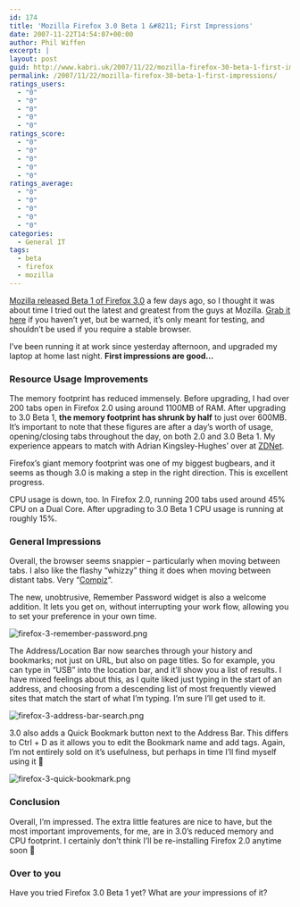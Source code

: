 ```yaml
---
id: 174
title: 'Mozilla Firefox 3.0 Beta 1 &#8211; First Impressions'
date: 2007-11-22T14:54:07+00:00
author: Phil Wiffen
excerpt: |
layout: post
guid: http://www.kabri.uk/2007/11/22/mozilla-firefox-30-beta-1-first-impressions/
permalink: /2007/11/22/mozilla-firefox-30-beta-1-first-impressions/
ratings_users:
  - "0"
  - "0"
  - "0"
  - "0"
  - "0"
ratings_score:
  - "0"
  - "0"
  - "0"
  - "0"
  - "0"
ratings_average:
  - "0"
  - "0"
  - "0"
  - "0"
  - "0"
categories:
  - General IT
tags:
  - beta
  - firefox
  - mozilla
---
```

[Mozilla released Beta 1 of Firefox 3.0](http://developer.mozilla.org/devnews/index.php/2007/11/19/firefox-3-beta-1-now-available-for-download/) a few days ago, so I thought it was about time I tried out the latest and greatest from the guys at Mozilla. [Grab it here](http://www.mozilla.com/en-US/firefox/all-beta.html) if you haven&#8217;t yet, but be warned, it&#8217;s only meant for testing, and shouldn&#8217;t be used if you require a stable browser.

I&#8217;ve been running it at work since yesterday afternoon, and upgraded my laptop at home last night. **First impressions are good&#8230;** 

### Resource Usage Improvements

The memory footprint has reduced immensely. Before upgrading, I had over 200 tabs open in Firefox 2.0 using around 1100MB of RAM. After upgrading to 3.0 Beta 1, **the memory footprint has shrunk by half** to just over 600MB. It&#8217;s important to note that these figures are after a day&#8217;s worth of usage, opening/closing tabs throughout the day, on both 2.0 and 3.0 Beta 1. My experience appears to match with Adrian Kingsley-Hughes&#8217; over at [ZDNet](http://blogs.zdnet.com/hardware/?p=960). 

Firefox&#8217;s giant memory footprint was one of my biggest bugbears, and it seems as though 3.0 is making a step in the right direction. This is excellent progress.

CPU usage is down, too. In Firefox 2.0, running 200 tabs used around 45% CPU on a Dual Core. After upgrading to 3.0 Beta 1 CPU usage is running at roughly 15%.

### General Impressions

Overall, the browser seems snappier &#8211; particularly when moving between tabs. I also like the flashy &#8220;whizzy&#8221; thing it does when moving between distant tabs. Very &#8220;[Compiz](http://compiz.org/)&#8220;.

The new, unobtrusive, Remember Password widget is also a welcome addition. It lets you get on, without interrupting your work flow, allowing you to set your preference in your own time.

![firefox-3-remember-password.png](http://www.kabri.uk/wp-content/uploads/2007/11/firefox-3-remember-password.png) 

The Address/Location Bar now searches through your history and bookmarks; not just on URL, but also on page titles. So for example, you can type in &#8220;USB&#8221; into the location bar, and it&#8217;ll show you a list of results. I have mixed feelings about this, as I quite liked just typing in the start of an address, and choosing from a descending list of most frequently viewed sites that match the start of what I&#8217;m typing. I&#8217;m sure I&#8217;ll get used to it.

![firefox-3-address-bar-search.png](http://www.kabri.uk/wp-content/uploads/2007/11/firefox-3-address-bar-search.png) 

3.0 also adds a Quick Bookmark button next to the Address Bar. This differs to Ctrl + D as it allows you to edit the Bookmark name and add tags. Again, I&#8217;m not entirely sold on it&#8217;s usefulness, but perhaps in time I&#8217;ll find myself using it 🙂

![firefox-3-quick-bookmark.png](http://www.kabri.uk/wp-content/uploads/2007/11/firefox-3-quick-bookmark.png) 

### Conclusion

Overall, I&#8217;m impressed. The extra little features are nice to have, but the most important improvements, for me, are in 3.0&#8217;s reduced memory and CPU footprint. I certainly don&#8217;t think I&#8217;ll be re-installing Firefox 2.0 anytime soon 🙂

### Over to you

Have you tried Firefox 3.0 Beta 1 yet? What are _your_ impressions of it?